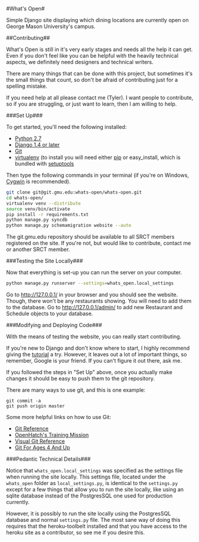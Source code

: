 #What's Open#

Simple Django site displaying which dining locations are currently open on 
George Mason University's campus.

##Contributing##

What's Open is still in it's very early stages and needs all the help it can
get. Even if you don't feel like you can be helpful with the heavily technical
aspects, we definitely need designers and technical writers.

There are many things that can be done with this project, but sometimes it's the
small things that count, so don't be afraid of contributing just for a spelling
mistake.

If you need help at all please contact me (Tyler). I want people to
contribute, so if you are struggling, or just want to learn, then I am willing
to help.

###Set Up###

To get started, you'll need the following installed:
* [Python 2.7](http://www.python.org/download/)
* [Django 1.4 or later](https://www.djangoproject.com/download/)
* [Git](http://git-scm.com/book/en/Getting-Started-Installing-Git)
* [virtualenv](http://www.virtualenv.org/en/latest/index.html#installation) 
  (to install you will need either 
  [pip](http://www.pip-installer.org/en/latest/installing.html) or 
  easy_install, which is bundled with 
  [setuptools](http://pypi.python.org/pypi/setuptools)

Then type the following commands in your terminal (if you're on Windows, 
[Cygwin](http://www.cygwin.com/) is recommended).

```bash
git clone git@git.gmu.edu:whats-open/whats-open.git
cd whats-open/
virtualenv venv --distribute
source venv/bin/activate
pip install -r requirements.txt
python manage.py syncdb
python manage.py schemamigration website --auto
```

The git.gmu.edu repository should be available to all SRCT members registered
on the site. If you're not, but would like to contribute, contact me or another
SRCT member.

###Testing the Site Locally###

Now that everything is set-up you can run the server on your computer.

```bash
python manage.py runserver --settings=whats_open.local_settings
```

Go to http://127.0.0.1/ in your browser and you should see the website. 
Though, there won't be any restaurants showing. You will need to add them to 
the database. Go to http://127.0.0.1/admin/ to add new Restaurant and Schedule 
objects to your database.

###Modifying and Deploying Code###

With the means of testing the website, you can really start contributing.

If you're new to Django and don't know where to start, I highly recommend
giving the [tutorial](https://docs.djangoproject.com/en/dev/intro/tutorial01/)
a try. However, it leaves out a lot of important things, so remember, Google is
your friend. If you can't figure it out there, ask me.

If you followed the steps in "Set Up" above, once you actually make changes it
should be easy to push them to the git repository.

There are many ways to use git, and this is one example:

```
git commit -a
git push origin master
```

Some more helpful links on how to use Git:
* [Git Reference](http://gitref.org/)
* [OpenHatch's Training Mission](https://openhatch.org/missions/git)
* [Visual Git
  Reference](http://marklodato.github.com/visual-git-guide/index-en.html)
* [Git For Ages 4 And
  Up](http://blip.tv/open-source-developers-conference/git-for-ages-4-and-up-4460524)


###Pedantic Technical Details###

Notice that `whats_open.local_settings` was specified as the settings file when
running the site locally. This settings file, located under the `whats_open`
folder as `local_settings.py`, is identical to the `settings.py` except for a
few things that allow you to run the site locally, like using an sqlite
database instead of the PostgresSQL one used for production currently.

However, it is possibly to run the site locally using the PostgresSQL database
and normal `settings.py` file. The most sane way of doing this requires that the 
heroku-toolbelt installed and that you have access to the heroku site as a 
contributor, so see me if you desire this.
